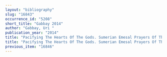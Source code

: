 ```yaml
---
layout: "bibliography"
slug: "16843"
occurrence_id: "5208"
short_title: "Gabbay 2014"
author: "Gabbay, Uri "
publication_year: "2014"
title: "Pacifying The Hearts Of The Gods. Sumerian Emesal Prayers Of The First Millennium BC, Heidelberer Emesal-Studien 1 (Wiesbaden)"
title: "Pacifying The Hearts Of The Gods. Sumerian Emesal Prayers Of The First Millennium BC, Heidelberer Emesal-Studien 1 (Wiesbaden)"
previous_item: "16846"
---
```

